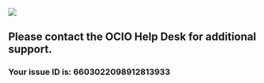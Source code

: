 ![](https://logo.si.edu/wp-content/uploads/2018/07/logo_seal.svg)

Please contact the OCIO Help Desk for additional support.
---------------------------------------------------------

### Your issue ID is: 6603022098912813933